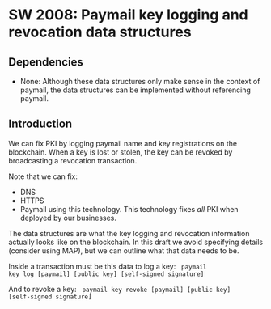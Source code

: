SW 2008: Paymail key logging and revocation data structures
=========================================================

Dependencies
------------

* None: Although these data structures only make sense in the context of paymail, the data structures can be implemented without referencing paymail.

Introduction
------------

We can fix PKI by logging paymail name and key registrations on the blockchain.
When a key is lost or stolen, the key can be revoked by broadcasting a
revocation transaction.

Note that we can fix:
- DNS
- HTTPS
- Paymail
using this technology. This technology fixes *all* PKI when deployed by our
businesses.

The data structures are what the key logging and revocation information actually looks like on the blockchain. In this draft we avoid specifying details (consider using MAP), but we can outline what that data needs to be.

Inside a transaction must be this data to log a key:
<code>
paymail key log [paymail] [public key] [self-signed signature]
</code>

And to revoke a key:
<code>
paymail key revoke [paymail] [public key] [self-signed signature]
</code>
